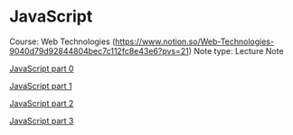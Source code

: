 # JavaScript

Course: Web Technologies (https://www.notion.so/Web-Technologies-9040d79d92844804bec7c112fc8e43e6?pvs=21)
Note type: Lecture Note

[JavaScript part 0](JavaScript/JavaScript-part-0.md)

[JavaScript part 1](JavaScript/JavaScript-part-1.md)

[JavaScript part 2](JavaScript/JavaScript-part-2.md)

[JavaScript part 3](JavaScript/JavaScript-part-3)